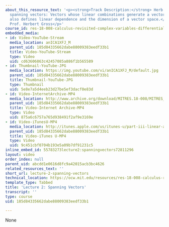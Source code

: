 ```yaml
---
about_this_resource_text: '<p><strong>Track Description:</strong> Herb Gross describes
  spanning vectors: Vectors whose linear combinations generate a vector space. Herb
  also defines linear dependence and the dimension of a vector space.</p> <p><strong>Instructor/speaker:</strong>
  Prof. Herbert Gross</p>'
course_id: res-18-008-calculus-revisited-complex-variables-differential-equations-and-linear-algebra-fall-2011
embedded_media:
- id: Video-YouTube-Stream
  media_location: anICA1XFJ_M
  parent_uid: 185d84335662dabe88009383eedf33b1
  title: Video-YouTube-Stream
  type: Video
  uid: cd63606863c42457085a886f1b565589
- id: Thumbnail-YouTube-JPG
  media_location: https://img.youtube.com/vi/anICA1XFJ_M/default.jpg
  parent_uid: 185d84335662dabe88009383eedf33b1
  title: Thumbnail-YouTube-JPG
  type: Thumbnail
  uid: 5e8e7a5d4eeb23d27be5ef3dacf0e83d
- id: Video-InternetArchive-MP4
  media_location: http://www.archive.org/download/MITRES.18-008/MITRES_18-008_Part3_lec2_300k.mp4
  parent_uid: 185d84335662dabe88009383eedf33b1
  title: Video-Internet Archive-MP4
  type: Video
  uid: 875a6c6757a765d938491f2af9e3169e
- id: Video-iTunesU-MP4
  media_location: http://itunes.apple.com/us/itunes-u/part-iii-linear-algebra-lecture/id494296411?i=109307680
  parent_uid: 185d84335662dabe88009383eedf33b1
  title: Video-iTunes U-MP4
  type: Video
  uid: 9c451cbf0704b193e5a09b7df91231c5
inline_embed_id: 55783273lecture2:spanningvectors72811296
layout: video
order_index: null
parent_uid: abcdd1e0616d8fc9a42015acb3bc4626
related_resources_text: ''
short_url: lecture-2-spanning-vectors
technical_location: https://ocw.mit.edu/resources/res-18-008-calculus-revisited-complex-variables-differential-equations-and-linear-algebra-fall-2011/part-iii/lecture-2-spanning-vectors
template_type: Tabbed
title: 'Lecture 2: Spanning Vectors'
transcript: ''
type: course
uid: 185d84335662dabe88009383eedf33b1

---
```

None